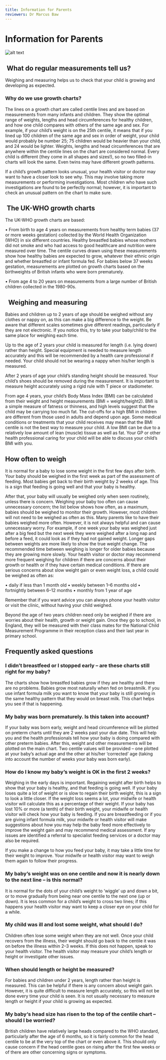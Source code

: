 ```yaml
---
title: Information for Parents
reviewers: Dr Marcus Baw
---
```


# Information for Parents

![alt text](../_assets/growthchartstitle.png)

##  What do regular measurements tell us?

Weighing and measuring helps us to check that your child is growing and developing as expected.

### Why do we use growth charts?

The lines on a growth chart are called centile lines and are based on measurements from many infants and children. They show the optimal range of weights, lengths and head circumferences for healthy children, and how one child compares with others of the same age and sex. For example, if your child’s weight is on the 25th centile, it means that if you lined up 100 children of the same age and sex in order of weight, your child would probably be number 25; 75 children would be heavier than your child, and 24 would be lighter. Weights, lengths and head circumferences that are anywhere within the centile lines on the chart are considered normal.
Every child is different (they come in all shapes and sizes!), so no two filled-in charts will look the same. Even twins may have different growth patterns.

If a child’s growth pattern looks unusual, your health visitor or doctor may want to have a closer look to see why. This may involve taking more measurements or performing investigations. Most children who have such investigations are found to be perfectly normal; however, it is important to check an unusual pattern on the chart to make sure.

##  The UK-WHO growth charts

The UK-WHO growth charts are based:

•	From birth to age 4 years on measurements from healthy term babies (37 or more weeks gestation) collected by the World Health Organization (WHO) in six different countries. Healthy breastfed babies whose mothers did not smoke and who had access to good healthcare and nutrition were measured over time. The centile curves drawn using these measurements show how healthy babies are expected to grow, whatever their ethnic origin and whether breastfed or infant formula fed. For babies below 37 weeks gestation, measurements are plotted on growth charts based on the birthweights of British infants who were born prematurely.

•	From age 4 to 20 years on measurements from a large number of British children collected in the 1980-90s.


##   Weighing and measuring

Babies and children up to 2 years of age should be weighed without any clothes or nappy on, as this can make a big difference to the weight.
Be aware that different scales sometimes give different readings, particularly if they are not electronic. If you notice this, try to take your baby/child to the same place for weighing each time.

Up to the age of 2 years your child is measured for length (i.e. lying down) rather than height. Special equipment is needed to measure length accurately and this will be recommended by a health care professional if needed. Your child should not be wearing a nappy when his/her length is measured.

After 2 years of age your child’s standing height should be measured. Your child’s shoes should be removed during the measurement. It is important to measure height accurately using a rigid rule with T piece or stadiometer.

From age 4 years, your child’s Body Mass Index (BMI) can be calculated from their weight and height measurements (BMI = weight/height2). BMI is a simple measure of fatness or thinness, and high levels suggest that the child may be carrying too much fat. The cut-offs for a high BMI in children are different from those used in adults and depend upon age. Some medical conditions or treatments that your child receives may mean that the BMI centile is not the best way to measure your child. A low BMI can be due to a relatively low amount of lean (muscle) tissue as well as fat. Your GP or other health professional caring for your child will be able to discuss your child’s BMI with you.


## How often to weigh

It is normal for a baby to lose some weight in the first few days after birth. Your baby should be weighed in the first week as part of the assessment of feeding. Most babies get back to their birth weight by 2 weeks of age. This is a sign that feeding is going well and that your baby is healthy.

After that, your baby will usually be weighed only when seen routinely, unless there is concern. Weighing your baby too often can cause unnecessary concern; the list below shows how often, as a maximum, babies should be weighed to monitor their growth. However, most children will not need to be weighed as often as this.
Many parents like to have their babies weighed more often. However, it is not always helpful and can cause unnecessary worry. For example, if one week your baby was weighed just after a big feed but the next week they were weighed after a long nap and before a feed, it could look as if they had not gained weight. Longer gaps between weights are more likely to show the true weight change. The recommended time between weighing is longer for older babies because they are growing more slowly. 
Your health visitor or doctor may recommend more frequent weighing for children if there are concerns about their growth or health or if they have certain medical conditions. If there are serious concerns about slow weight gain or even weight loss, a child could be weighed as often as:

•	daily if less than 1 month old
•	weekly between 1–6 months old
•	fortnightly between 6–12 months
•	monthly from 1 year of age

Remember that if you want advice you can always phone your health visitor or visit the clinic, without having your child weighed.

Beyond the age of two years children need only be weighed if there are worries about their health, growth or weight gain. Once they go to school, in England, they will be measured with their class mates for the National Child Measurement Programme in their reception class and their last year in primary school. 



## Frequently asked questions

### I didn’t breastfeed or I stopped early – are these charts still right for my baby?

The charts show how breastfed babies grow if they are healthy and there are no problems. Babies grow most naturally when fed on breastmilk. If you use infant formula milk you want to know that your baby is still growing in the same healthy pattern that they would on breast milk. This chart helps you see if that is happening.

### My baby was born prematurely. Is this taken into account?

If your baby was born early, weight and head circumference will be plotted on preterm charts until they are 2 weeks past your due date. This will help you and the health professionals tell how your baby is doing compared with other preterm babies. After this, weight and other measurements will be plotted on the main chart. Two centile values will be provided – one plotted at your baby’s actual age and the other at his/her ‘corrected’ age (taking into account the number of weeks your baby was born early).

### How do I know my baby’s weight is OK in the first 2 weeks?

Weighing in the early days is important. Regaining weight after birth helps to show that your baby is healthy, and that feeding is going well.
If your baby loses quite a lot of weight or is slow to regain their birth weight, this is a sign to look a little closer. If the weight loss seems a lot, your midwife or health visitor will calculate this as a percentage of their weight. If your baby has lost 10% or more (a tenth) of their birth weight, your midwife or health visitor will check how your baby is feeding. If you are breastfeeding or if you are giving infant formula milk, your midwife or health visitor will make suggestions about how you may help the baby feed more effectively to improve the weight gain and may recommend medical assessment. If any issues are identified a referral to specialist feeding services or a doctor may also be required.

If you make a change to how you feed your baby, it may take a little time for their weight to improve. Your midwife or health visitor may want to weigh them again to follow their progress.

### My baby’s weight was on one centile and now it is nearly down to the next line – is this normal?

It is normal for the dots of your child’s weight to ‘wiggle’ up and down a bit, or to move gradually from being near one centile to the next one (up or down). It is less common for a child’s weight to cross two lines; if this happens your health visitor may want to keep a closer eye on your child for a while.

### My child was ill and lost some weight, what should I do?

Children often lose some weight when they are not well. Once your child recovers from the illness, their weight should go back to the centile it was on before the illness within 2–3 weeks. If this does not happen, speak to your health visitor. The health visitor may measure your child’s length or height or investigate other issues.

### When should length or height be measured?

For babies and children under 2 years, length rather than height is measured. This can be helpful if there is any concern about weight gain. However, it is quite difficult to measure length accurately, so this will not be done every time your child is seen. It is not usually necessary to measure length or height if your child is growing as expected.

### My baby‘s head size has risen to the top of the centile chart – should I be worried?

British children have relatively large heads compared to the WHO standard, particularly after the age of 6 months, so it is fairly common for the head centile to be at the very top of the chart or even above it. This should only cause concern if the head centile goes on rising after the first few weeks or of there are other concerning signs or symptoms.
